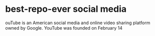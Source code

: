 # best-repo-ever social media
ouTube is an American social media and online video sharing platform owned by Google. YouTube was founded on February 14
